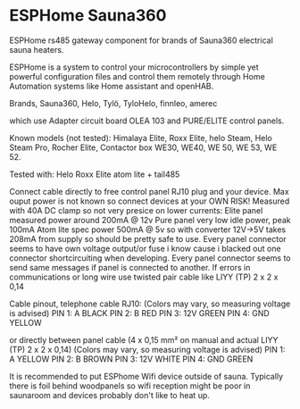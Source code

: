 # ESPHome Sauna360

ESPHome rs485 gateway component for brands of Sauna360 electrical sauna heaters.

ESPHome is a system to control your microcontrollers by simple yet powerful configuration files and control them remotely through Home Automation systems like Home assistant and openHAB.

Brands, Sauna360, Helo, Tylö, TyloHelo, finnleo, amerec

which use Adapter circuit board OLEA 103 and PURE/ELITE control panels.

Known models (not tested):
Himalaya Elite, Roxx Elite, helo Steam, Helo Steam Pro, Rocher Elite, Contactor box WE30, WE40, WE 50, WE 53, WE 52.

Tested with:
Helo Roxx Elite
atom lite + tail485

Connect cable directly to free control panel RJ10 plug and your device. Max ouput power is not known so connect devices at your OWN RISK!
Measured with 40A DC clamp so not very presice on lower currents:
Elite panel measured power around 200mA @ 12v
Pure panel very low idle power, peak 100mA
Atom lite spec power 500mA @ 5v so with converter 12V->5V takes 208mA from supply so should be pretty safe to use. 
Every panel connector seems to have own voltage output/or fuse i know cause i blacked out one connector shortcircuiting when developing.
Every panel connector seems to send same messages if panel is connected to another.
If errors in communications or long wire use twisted pair cable like LIYY (TP) 2 x 2 x 0,14 

Cable pinout, telephone cable RJ10:
(Colors may vary, so measuring voltage is advised)
PIN 1: A    BLACK
PIN 2: B    RED
PIN 3: 12V  GREEN
PIN 4: GND  YELLOW

or directly between panel cable (4 x 0,15 mm² on manual and actual LIYY (TP) 2 x 2 x 0,14)
(Colors may vary, so measuring voltage is advised)
PIN 1: A    YELLOW
PIN 2: B    BROWN
PIN 3: 12V  WHITE
PIN 4: GND  GREEN

It is recommended to put ESPhome Wifi device outside of sauna. Typically there is foil behind woodpanels so wifi reception might be poor in saunaroom and devices probably don't like to heat up.
